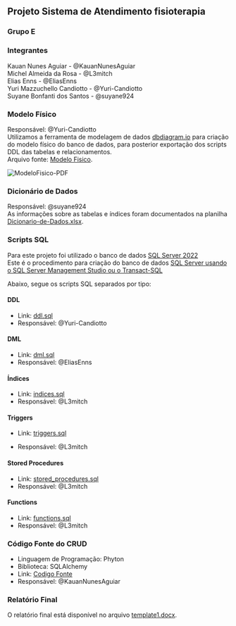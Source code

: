 ## Projeto Sistema de Atendimento fisioterapia

### Grupo E

### Integrantes
Kauan Nunes Aguiar - @KauanNunesAguiar<br>
Michel Almeida da Rosa - @L3mitch<br>
Elias Enns - @EliasEnns<br>
Yuri Mazzuchello Candiotto - @Yuri-Candiotto<br>
Suyane Bonfanti dos Santos - @suyane924<br>

### Modelo Físico
Responsável: @Yuri-Candiotto<br>
Utilizamos a ferramenta de modelagem de dados [dbdiagram.io](https://dbdiagram.io/) para criação do modelo físico do banco de dados, para posterior exportação dos scripts DDL das tabelas e relacionamentos.<br>
Arquivo fonte: [Modelo Fisico](https://dbdiagram.io/d/656e62bf56d8064ca0604658).<br>

![ModeloFisico-PDF](https://github.com/KauanNunesAguiar/Trabalho_final_banco_de_dados_II/assets/141968186/cc277aae-dc14-4e84-b2be-ad883ffb099f)


### Dicionário de Dados
Responsável: @suyane924<br>
As informações sobre as tabelas e índices foram documentados na planilha [Dicionario-de-Dados.xlsx](dicionario_dados/Dicionario-de-Dados.xlsx).

### Scripts SQL
Para este projeto foi utilizado o banco de dados [SQL Server 2022](https://www.microsoft.com/pt-br/sql-server/sql-server-downloads) <br>
Este é o procedimento para criação do banco de dados [SQL Server usando o SQL Server Management Studio ou o Transact-SQL](https://learn.microsoft.com/pt-br/sql/relational-databases/databases/create-a-database?view=sql-server-ver16) <br>

Abaixo, segue os scripts SQL separados por tipo:
#### DDL 
+ Link: [ddl.sql](scripts_sql/scripts_ddl.sql)
+ Responsável: @Yuri-Candiotto
#### DML 
+ Link: [dml.sql](scripts_sql/scripts_dml.sql)
+ Responsável: @EliasEnns
#### Índices 
+ Link: [indices.sql](consultasComIndices)
+ Responsável: @L3mitch
#### Triggers 
+ Link: [triggers.sql](scripts_sql/Final.sql)
- Responsável: @L3mitch
#### Stored Procedures
+ Link: [stored_procedures.sql](scripts_sql/Final.sql)
+ Responsável: @L3mitch
#### Functions 
+ Link: [functions.sql](scripts_sql/Final.sql)
+ Responsável: @L3mitch

### Código Fonte do CRUD
- Linguagem de Programação: Phyton
- Biblioteca: SQLAlchemy
- Link: [Codigo Fonte](codigo_CRUD/main.py)
- Responsável: @KauanNunesAguiar

### Relatório Final
O relatório final está disponível no arquivo [template1.docx](relatorio/template1.docx).

